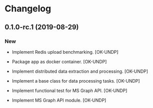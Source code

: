 # Changelog


## 0.1.0-rc.1 (2019-08-29)

### New

* Implement Redis upload benchmarking. [OK-UNDP]

* Package app as docker container. [OK-UNDP]

* Implement distributed data extraction and processing. [OK-UNDP]

* Implement a base class for data processing tasks. [OK-UNDP]

* Implement functional test for MS Graph API. [OK-UNDP]

* Implement MS Graph API module. [OK-UNDP]


